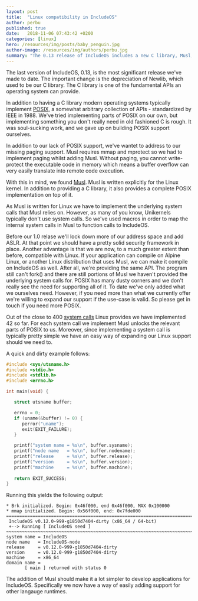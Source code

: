 ```yaml
---
layout: post
title:  "Linux compatibility in IncludeOS"
author: perbu
published: true
date:   2018-11-06 07:43:42 +0200
categories: [linux]
hero: /resources/img/posts/baby_penguin.jpg
author-image: /resources/img/authors/perbu.jpg
summary: "The 0.13 release of IncludeOS includes a new C library, Musl, adding source compatibility with Linux."
---
```


The last version of IncludeOS, 0.13, is the most significant release we've made to date.  The important change is the depreciation of Newlib, which used to be our C library. The C library is one of the fundamental APIs an operating system can provide. 

In addition to having a C library modern operating systems typically implement [POSIX], a somewhat arbitrary collection of APIs - standardized by IEEE in 1988. We've tried implementing parts of POSIX on our own, but implementing something you don't really need in old fashioned C is rough. It was soul-sucking work, and we gave up on building POSIX support ourselves.

In addition to our lack of POSIX support, we've wantet to address to our missing paging support. Musl requires mmap and mprotect so we had to implement paging whilst adding Musl. Without paging, you cannot write-protect the executable code in memory which means a buffer overflow can very easily translate into remote code execution.

With this in mind, we found [Musl]. Musl is written explicitly for the Linux kernel. In addition to providing a C library, it also provides a complete POSIX implementation on top of it. 

As Musl is written for Linux we have to implement the underlying system calls that Musl relies on. However, as many of you know, Unikernels typically don't use system calls. So we've used macros in order to map the internal system calls in Musl to function calls to IncludeOS.


Before our 1.0 relase we'll lock down more of our address space and add ASLR. At that point we should have a pretty solid security framework in place. Another advantage is that we are now, to a much greater extent than before, compatible with Linux. If your application can compile on Alpine Linux, or another Linux distribution that uses Musl, we can make it compile on IncludeOS as well. After all, we're providing the same API. The program still can't fork() and there are still portions of Musl we haven't provided the underlying system calls for. POSIX has many dusty corners and we don't really see the need for supporting all of it.  To date we've only added what we ourselves need. However, if you need more than what we currently offer we're willing to expand our support if the use-case is valid. So please get in touch if you need more POSIX. 

Out of the close to 400 [system calls] Linux provides we have implemented 42 so far. For each system call we implement Musl unlocks the relevant parts of POSIX to us. Moreover, since implementing a system call is typically pretty simple we have an easy way of expanding our Linux support should we need to.

A quick and dirty example follows:

```c
#include <sys/utsname.h>
#include <stdio.h>
#include <stdlib.h>
#include <errno.h>

int main(void) {

   struct utsname buffer;

   errno = 0;
   if (uname(&buffer) != 0) {
      perror("uname");
      exit(EXIT_FAILURE);
   }

   printf("system name = %s\n", buffer.sysname);
   printf("node name   = %s\n", buffer.nodename);
   printf("release     = %s\n", buffer.release);
   printf("version     = %s\n", buffer.version);
   printf("machine     = %s\n", buffer.machine);
  
   return EXIT_SUCCESS;
}
```

Running this yields the following output:

	* Brk initialized. Begin: 0x46f000, end 0x46f000, MAX 0x100000
	* mmap initialized. Begin: 0x56f000, end: 0x7fde000
	================================================================================
	 IncludeOS v0.12.0-999-g1850d7404-dirty (x86_64 / 64-bit)
	 +--> Running [ IncludeOS seed ]
	~~~~~~~~~~~~~~~~~~~~~~~~~~~~~~~~~~~~~~~~~~~~~~~~~~~~~~~~~~~~~~~~~~~~~~~~~~~~~~~~
	system name = IncludeOS
	node name   = IncludeOS-node
	release     = v0.12.0-999-g1850d7404-dirty
	version     = v0.12.0-999-g1850d7404-dirty
	machine     = x86_64
	domain name =
    	   [ main ] returned with status 0

The addition of Musl should make it a lot simpler to develop applications for IncludeOS. Specifically we now have a way of easily adding support for other langauge runtimes.


[Musl]: https://www.musl-libc.org/
[system calls]: https://github.com/torvalds/linux/blob/master/arch/x86/entry/syscalls/syscall_64.tbl
[POSIX]: https://en.wikipedia.org/wiki/POSIX

